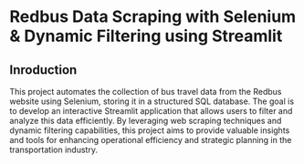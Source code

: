 # Redbus Data Scraping with Selenium &amp; Dynamic Filtering using Streamlit

## Inroduction
This project automates the collection of bus travel data from the Redbus website using Selenium, storing it in a structured SQL database. The goal is to develop an interactive Streamlit application that allows users to filter and analyze this data efficiently. By leveraging web scraping techniques and dynamic filtering capabilities, this project aims to provide valuable insights and tools for enhancing operational efficiency and strategic planning in the transportation industry.
